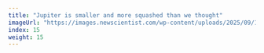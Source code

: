 ```yaml
---
title: "Jupiter is smaller and more squashed than we thought"
imageUrl: "https://images.newscientist.com/wp-content/uploads/2025/09/11142830/SEI_265606409.jpg?width=788"
index: 15
weight: 15
---
```

